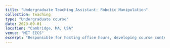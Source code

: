 ```yaml
---
title: "Undergraduate Teaching Assistant: Robotic Manipulation"
collection: teaching
type: "Undergraduate course"
date: 2023-09-01
location: "Cambridge, MA, USA"
venue: "MIT EECS"
excerpt: "Responsible for hosting office hours, developing course content, and helping students with projects and problem sets for MIT's Undergraduate and Graduate Robotic Manipulation course."
---
```

